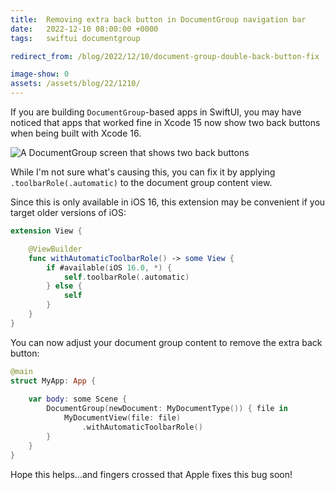 ```yaml
---
title:  Removing extra back button in DocumentGroup navigation bar
date:   2022-12-10 08:00:00 +0000
tags:   swiftui documentgroup

redirect_from: /blog/2022/12/10/document-group-double-back-button-fix

image-show: 0
assets: /assets/blog/22/1210/
---
```


If you are building `DocumentGroup`-based apps in SwiftUI, you may have noticed that apps that worked fine in Xcode 15 now show two back buttons when being built with Xcode 16.

![A DocumentGroup screen that shows two back buttons]({{page.assets}}screenshot.jpg)

While I'm not sure what's causing this, you can fix it by applying `.toolbarRole(.automatic)` to the document group content view. 

Since this is only available in iOS 16, this extension may be convenient if you target older versions of iOS:

```swift
extension View {

    @ViewBuilder
    func withAutomaticToolbarRole() -> some View {
        if #available(iOS 16.0, *) {
            self.toolbarRole(.automatic)
        } else {
            self
        }
    }
}
```

You can now adjust your document group content to remove the extra back button:

```swift
@main
struct MyApp: App {
    
    var body: some Scene {
        DocumentGroup(newDocument: MyDocumentType()) { file in
            MyDocumentView(file: file)
                .withAutomaticToolbarRole()
        }
    }
}
```

Hope this helps...and fingers crossed that Apple fixes this bug soon!